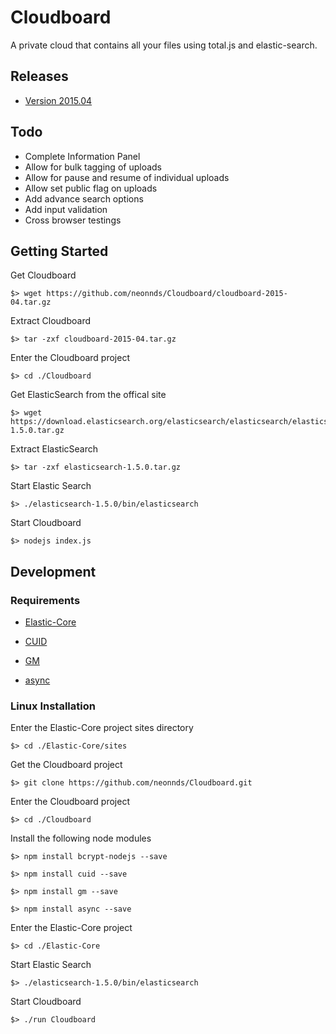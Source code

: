 # Cloudboard
A private cloud that contains all your files using total.js and elastic-search.

## Releases

* [Version 2015.04](https://github.com/neonnds/Cloudboard/cloudboard-2015-04.tar.gz)

## Todo

* Complete Information Panel
* Allow for bulk tagging of uploads
* Allow for pause and resume of individual uploads
* Allow set public flag on uploads
* Add advance search options
* Add input validation
* Cross browser testings

## Getting Started

Get Cloudboard

    $> wget https://github.com/neonnds/Cloudboard/cloudboard-2015-04.tar.gz
    
Extract Cloudboard

    $> tar -zxf cloudboard-2015-04.tar.gz
    
Enter the Cloudboard project

    $> cd ./Cloudboard

Get ElasticSearch from the offical site

    $> wget https://download.elasticsearch.org/elasticsearch/elasticsearch/elasticsearch-1.5.0.tar.gz
    
Extract ElasticSearch

    $> tar -zxf elasticsearch-1.5.0.tar.gz
    
Start Elastic Search

    $> ./elasticsearch-1.5.0/bin/elasticsearch

Start Cloudboard

    $> nodejs index.js


## Development

### Requirements

* [Elastic-Core](https://github.com/neonnds/Elastic-Core)

* [CUID](https://github.com/ericelliott/cuid)

* [GM](https://github.com/aheckmann/gm)

* [async](https://github.com/caolan/async) 

### Linux Installation

Enter the Elastic-Core project sites directory

    $> cd ./Elastic-Core/sites

Get the Cloudboard project

    $> git clone https://github.com/neonnds/Cloudboard.git

Enter the Cloudboard project

    $> cd ./Cloudboard

Install the following node modules

    $> npm install bcrypt-nodejs --save
    
    $> npm install cuid --save
    
    $> npm install gm --save
    
    $> npm install async --save

Enter the Elastic-Core project

    $> cd ./Elastic-Core

Start Elastic Search

    $> ./elasticsearch-1.5.0/bin/elasticsearch

Start Cloudboard

    $> ./run Cloudboard
